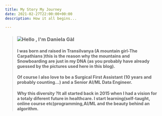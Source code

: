```yaml
---
title: My Story My Journey
date: 2021-02-27T22:00:00+00:00
description: How it all begins...

---
```

> ### ![](/images/club-med-valmorel-arcs-panorama.jpeg)Hello , I'm Daniela Gàl
>
> #### I was born and raised in Transilvanya (A mountain girl-The Carpathians )this is the reason why the mountains and Snowboarding are just in my DNA (as you probably have already guessed by the pictures used here in this blog).
>
> #### Of course I also love to be a Surgical First Assistant (10 years and probably counting...) and a Senior AI/ML Data Engineer.
>
> #### Why this diversity ?It all started back in 2015 when I had a vision for a totaly diferent future in healthcare. I start learning(self-taught, online course etc)programming,AI/ML and the beauty behind an algorithm.